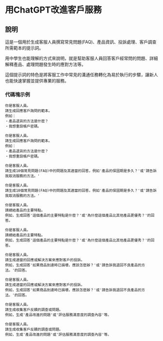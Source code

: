 # 用ChatGPT改進客戶服務

## 說明
這是一個用於生成客服人員撰寫常見問題(FAQ)、產品資訊、投訴處理、客戶調查所需範本的提示詞。

用中學生也能理解的方式來說明，就是幫助客服人員回答客戶經常問的問題、詳細解釋產品、處理問題發生時的應對方法等。

這個提示詞的特色是將客服工作中常見的溝通任務轉化為易於執行的步驟，讓新人也能快速掌握並提供專業的服務。

### 代碼塊示例

```plaintext
你是客服人員。
請生成回應客戶詢問的範本。
例如：
・產品退貨的方法是什麼？
・我想重設帳戶密碼。
```

```plaintext
你是客服人員。
請生成回應客戶詢問的範本。
例如：
・產品退貨的方法是什麼？
・我想重設帳戶密碼。
```

```plaintext
你是客服人員。
請生成10個常見問題(FAQ)中的問題及其適當的回答，例如'產品的保固期是多久？'或'請告訴我取消服務的方法。'
```

```plaintext
你是客服人員。
請生成10個常見問題(FAQ)中的問題及其適當的回答，例如'產品的保固期是多久？'或'請告訴我取消服務的方法。'
```

```plaintext
你是客服人員。
請總結產品的主要特點。
例如，生成回答'這個產品的主要特點是什麼？'或'為什麼這個產品比其他產品更優秀？'的回答。
```

```plaintext
你是客服人員。
請總結產品的主要特點。
例如，生成回答'這個產品的主要特點是什麼？'或'為什麼這個產品比其他產品更優秀？'的回答。
```

```plaintext
你是客服人員。
請生成適當的回應或解決方案來應對客戶的投訴。
例如，生成回答'如果商品到達時已損壞，應該怎麼辦？'或'請告訴我退回不良產品的方法。'的回答。
```

```plaintext
你是客服人員。
請生成適當的回應或解決方案來應對客戶的投訴。
例如，生成回答'如果商品到達時已損壞，應該怎麼辦？'或'請告訴我退回不良產品的方法。'的回答。
```

```plaintext
你是客服人員。
請生成收集客戶反饋的調查或問題。
例如，生成'產品改進的問題'或'評估服務滿意度的調查內容'等。
```

```plaintext
你是客服人員。
請生成收集客戶反饋的調查或問題。
例如，生成'產品改進的問題'或'評估服務滿意度的調查內容'等。
```